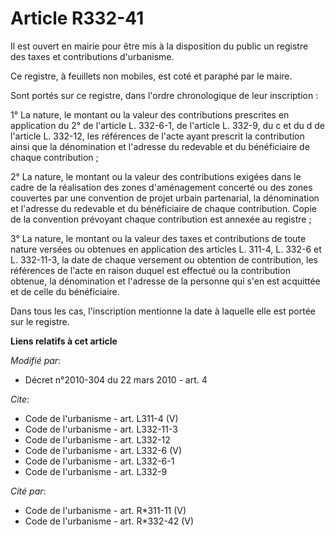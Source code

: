 # Article R332-41

Il est ouvert en mairie pour être mis à la disposition du public un registre des taxes et contributions d'urbanisme. 

Ce registre, à feuillets non mobiles, est coté et paraphé par le maire. 

Sont portés sur ce registre, dans l'ordre chronologique de leur inscription : 

1° La nature, le montant ou la valeur des contributions prescrites en application du 2° de l'article L. 332-6-1, de l'article
L. 332-9, du c et du d de l'article L. 332-12, les références de l'acte ayant prescrit la contribution ainsi que la
dénomination et l'adresse du redevable et du bénéficiaire de chaque contribution ; 

2° La nature, le montant ou la valeur des contributions exigées dans le cadre de la réalisation des zones d'aménagement
concerté ou des zones couvertes par une convention de projet urbain partenarial, la dénomination et l'adresse du redevable et
du bénéficiaire de chaque contribution. Copie de la convention prévoyant chaque contribution est annexée au registre ; 

3° La nature, le montant ou la valeur des taxes et contributions de toute nature versées ou obtenues en application des
articles L. 311-4, L. 332-6 et L. 332-11-3, la date de chaque versement ou obtention de contribution, les références de
l'acte en raison duquel est effectué ou la contribution obtenue, la dénomination et l'adresse de la personne qui s'en est
acquittée et de celle du bénéficiaire. 

Dans tous les cas, l'inscription mentionne la date à laquelle elle est portée sur le registre.

**Liens relatifs à cet article**

_Modifié par_:

  - Décret n°2010-304 du 22 mars 2010 - art. 4

_Cite_:

  - Code de l'urbanisme - art. L311-4 (V)
  - Code de l'urbanisme - art. L332-11-3
  - Code de l'urbanisme - art. L332-12
  - Code de l'urbanisme - art. L332-6 (V)
  - Code de l'urbanisme - art. L332-6-1
  - Code de l'urbanisme - art. L332-9

_Cité par_:

  - Code de l'urbanisme - art. R*311-11 (V)
  - Code de l'urbanisme - art. R*332-42 (V)
